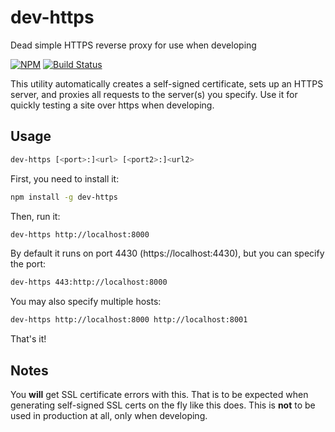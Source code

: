 # dev-https

Dead simple HTTPS reverse proxy for use when developing

[![NPM][npm-badge]][npm]
[![Build Status][travis-badge]][travis]

This utility automatically creates a self-signed certificate, sets up an HTTPS
server, and proxies all requests to the server(s) you specify. Use it for quickly
testing a site over https when developing.

## Usage

```sh
dev-https [<port>:]<url> [<port2>:]<url2>
```

First, you need to install it:

```sh
npm install -g dev-https
```

Then, run it:

```sh
dev-https http://localhost:8000
```

By default it runs on port 4430 (https://localhost:4430), but you can specify
the port:

```sh
dev-https 443:http://localhost:8000
```

You may also specify multiple hosts:

```sh
dev-https http://localhost:8000 http://localhost:8001
```

That's it!

## Notes

You **will** get SSL certificate errors with this. That is to be expected when
generating self-signed SSL certs on the fly like this does. This is **not** to
be used in production at all, only when developing.

[npm]: https://www.npmjs.com/package/dev-https
[npm-badge]: https://img.shields.io/npm/v/dev-https.svg
[travis]: https://travis-ci.org/conradz/dev-https
[travis-badge]: https://img.shields.io/travis/conradz/dev-https.svg
